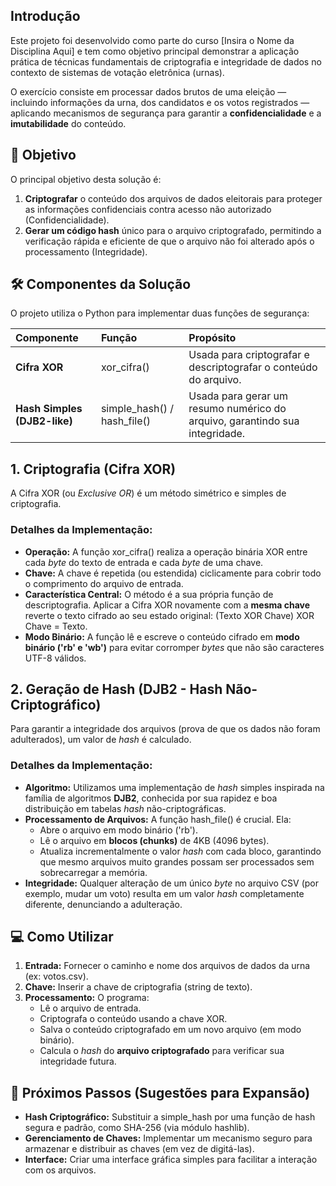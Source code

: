 ## **Introdução**

Este projeto foi desenvolvido como parte do curso \[Insira o Nome da Disciplina Aqui\] e tem como objetivo principal demonstrar a aplicação prática de técnicas fundamentais de criptografia e integridade de dados no contexto de sistemas de votação eletrônica (urnas).

O exercício consiste em processar dados brutos de uma eleição — incluindo informações da urna, dos candidatos e os votos registrados — aplicando mecanismos de segurança para garantir a **confidencialidade** e a **imutabilidade** do conteúdo.

## **🎯 Objetivo**

O principal objetivo desta solução é:

1. **Criptografar** o conteúdo dos arquivos de dados eleitorais para proteger as informações confidenciais contra acesso não autorizado (Confidencialidade).  
2. **Gerar um código hash** único para o arquivo criptografado, permitindo a verificação rápida e eficiente de que o arquivo não foi alterado após o processamento (Integridade).

## **🛠️ Componentes da Solução**

O projeto utiliza o Python para implementar duas funções de segurança:

| Componente | Função | Propósito |
| :---- | :---- | :---- |
| **Cifra XOR** | xor\_cifra() | Usada para criptografar e descriptografar o conteúdo do arquivo. |
| **Hash Simples (DJB2-like)** | simple\_hash() / hash\_file() | Usada para gerar um resumo numérico do arquivo, garantindo sua integridade. |

## **1\. Criptografia (Cifra XOR)**

A Cifra XOR (ou *Exclusive OR*) é um método simétrico e simples de criptografia.

### **Detalhes da Implementação:**

* **Operação:** A função xor\_cifra() realiza a operação binária XOR entre cada *byte* do texto de entrada e cada *byte* de uma chave.  
* **Chave:** A chave é repetida (ou estendida) ciclicamente para cobrir todo o comprimento do arquivo de entrada.  
* **Característica Central:** O método é a sua própria função de descriptografia. Aplicar a Cifra XOR novamente com a **mesma chave** reverte o texto cifrado ao seu estado original: (Texto XOR Chave) XOR Chave \= Texto.  
* **Modo Binário:** A função lê e escreve o conteúdo cifrado em **modo binário ('rb' e 'wb')** para evitar corromper *bytes* que não são caracteres UTF-8 válidos.

## **2\. Geração de Hash (DJB2 \- Hash Não-Criptográfico)**

Para garantir a integridade dos arquivos (prova de que os dados não foram adulterados), um valor de *hash* é calculado.

### **Detalhes da Implementação:**

* **Algoritmo:** Utilizamos uma implementação de *hash* simples inspirada na família de algoritmos **DJB2**, conhecida por sua rapidez e boa distribuição em tabelas *hash* não-criptográficas.  
* **Processamento de Arquivos:** A função hash\_file() é crucial. Ela:  
  * Abre o arquivo em modo binário ('rb').  
  * Lê o arquivo em **blocos (chunks)** de 4KB (4096 bytes).  
  * Atualiza incrementalmente o valor *hash* com cada bloco, garantindo que mesmo arquivos muito grandes possam ser processados sem sobrecarregar a memória.  
* **Integridade:** Qualquer alteração de um único *byte* no arquivo CSV (por exemplo, mudar um voto) resulta em um valor *hash* completamente diferente, denunciando a adulteração.

## **💻 Como Utilizar**

1. **Entrada:** Fornecer o caminho e nome dos arquivos de dados da urna (ex: votos.csv).  
2. **Chave:** Inserir a chave de criptografia (string de texto).  
3. **Processamento:** O programa:  
   * Lê o arquivo de entrada.  
   * Criptografa o conteúdo usando a chave XOR.  
   * Salva o conteúdo criptografado em um novo arquivo (em modo binário).  
   * Calcula o *hash* do **arquivo criptografado** para verificar sua integridade futura.

## **🚀 Próximos Passos (Sugestões para Expansão)**

* **Hash Criptográfico:** Substituir a simple\_hash por uma função de hash segura e padrão, como SHA-256 (via módulo hashlib).  
* **Gerenciamento de Chaves:** Implementar um mecanismo seguro para armazenar e distribuir as chaves (em vez de digitá-las).  
* **Interface:** Criar uma interface gráfica simples para facilitar a interação com os arquivos.